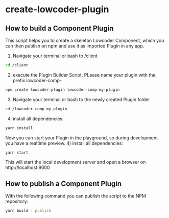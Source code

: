 # create-lowcoder-plugin

## How to build a Component Plugin

This script helps you to create a skeleton Lowcoder Component, which you can then publish on npm and use it as imported Plugin in any app.

1) Navigate your terminal or bash to /client
```bash
cd /client
```
2) execute the Plugin Builder Script. PLease name your plugin with the prefix lowcoder-comp-

```bash
npm create lowcoder-plugin lowcoder-comp-my-plugin
```
3) Navigate your terminal or bash to the newly created Plugin folder
```bash
cd /lowcoder-comp-my-plugin
```
4) install all dependencies:
```bash
yarn install
```
Now you can start your Plugin in the playground, so during development you have a realtime preview.
4) install all dependencies:
```bash
yarn start
```
This will start the local development server and open a browser on http://localhost:9000 

## How to publish a Component Plugin

With the following command you can publish the script to the NPM repository:
```bash
yarn build --publish
```